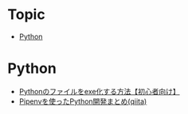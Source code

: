 # Topic
- [Python](#python)

# Python
- [Pythonのファイルをexe化する方法【初心者向け】](https://techacademy.jp/magazine/18963)
- [Pipenvを使ったPython開発まとめ(qiita)](https://qiita.com/y-tsutsu/items/54c10e0b2c6b565c887a)
